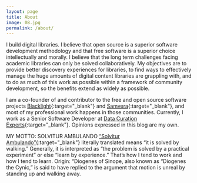 ```yaml
---
layout: page
title: About
image: 08.jpg
permalink: /about/
---
```


I build digital libraries. I believe that open source is a superior software development methodology and that free software is a superior choice intellectually and morally. I believe that the long term challenges facing academic libraries can only be solved collaboratively. My objectives are to provide better discovery experiences for libraries, to find ways to effectively manage the huge amounts of digital content libraries are grappling with, and to do as much of this work as possible within a framework of community development, so the benefits extend as widely as possible.

I am a co-founder of and contributor to the free and open source software projects [Blacklight](http://projectblacklight.org/){:target="_blank"} and [Samvera](https://samvera.org/){:target="_blank"}, and most of my professional work happens in those communities. Currently, I work as a Senior Software Developer at [Data Curation Experts](https://curationexperts.com/){:target="_blank"}. Opinions expressed in this blog are my own.

MY MOTTO: SOLVITUR AMBULANDO
[“Solvitur Ambulando”](https://en.wikipedia.org/wiki/Solvitur_ambulando){:target="_blank"} literally translated means “it is solved by walking.” Generally, it is interpreted as “the problem is solved by a practical experiment” or else “learn by experience.” That’s how I tend to work and how I tend to learn. Origin: “Diogenes of Sinope, also known as “Diogenes the Cynic,” is said to have replied to the argument that motion is unreal by standing up and walking away.